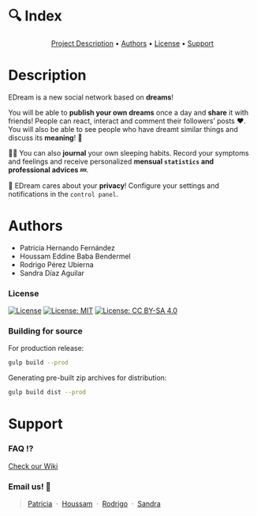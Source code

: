 # 🔍 Index

<p align="center">
  <a href="#description">Project Description</a> •
  <a href="#authors">Authors</a> •
  <a href="#license">License</a> •
  <a href="#support">Support</a>
</p>

# Description

EDream is a new social network based on **dreams**!

You will be able to **publish your own dreams** once a day and **share** it with friends! People can react, interact and comment their followers’ posts ♥. You will also be able to see people who have dreamt similar things and discuss its **meaning**! **💭**

✍🏼 You can also **journal** your own sleeping habits. Record your symptoms and feelings and receive personalized **mensual ```statistics``` and professional advices 💤**.

🔐 EDream cares about your **privacy**! Configure your settings and notifications in the ```control panel```.


# Authors

* Patricia Hernando Fernández
* Houssam Eddine Baba Bendermel
* Rodrigo Pérez Ubierna
* Sandra Díaz Aguilar

### License
[![License](https://img.shields.io/badge/License-EPL_1.0-red.svg)](https://opensource.org/licenses/EPL-1.0) [![License: MIT](https://img.shields.io/badge/License-MIT-yellow.svg)](https://opensource.org/licenses/MIT) [![License: CC BY-SA 4.0](https://img.shields.io/badge/License-CC_BY--SA_4.0-lightgrey.svg)](https://creativecommons.org/licenses/by-sa/4.0/)

### Building for source

For production release:

```sh
gulp build --prod
```

Generating pre-built zip archives for distribution:

```sh
gulp build dist --prod
```

# Support

### FAQ ⁉
[Check our Wiki](https://github.com/RodrigoPerezUbierna/BeDream/wiki) 

### Email us! 💌
> [Patricia](mailto:phf1001@alu.ubu.es) &nbsp;&middot;&nbsp;
> [Houssam](mailto:bhx1005@alu.ubu.es) &nbsp;&middot;&nbsp;
> [Rodrigo](mailto:rpu1002@alu.ubu.es) &nbsp;&middot;&nbsp;
> [Sandra](mailto:sda1003@alu.ubu.es) 
